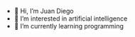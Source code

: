 - 👋 Hi, I’m Juan Diego
- 👀 I’m interested in artificial intelligence
- 🌱 I’m currently learning programming
<!---
New3n12/New3n12 is a ✨ special ✨ repository because its `README.md` (this file) appears on your GitHub profile.
You can click the Preview link to take a look at your changes.
--->
